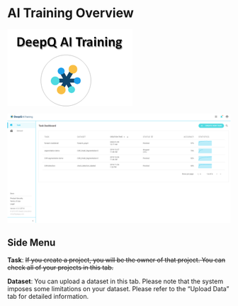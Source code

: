 # AI Training Overview

![](../.gitbook/assets/image%20%2859%29.png)



![](../.gitbook/assets/image%20%2841%29.png)

## Side Menu

**Task**: ~~If you create a project, you will be the owner of that project. You can check all of your projects in this tab.~~ 

**Dataset**: You can upload a dataset in this tab. Please note that the system imposes some limitations on your dataset. Please refer to the “Upload Data” tab for detailed information. 


